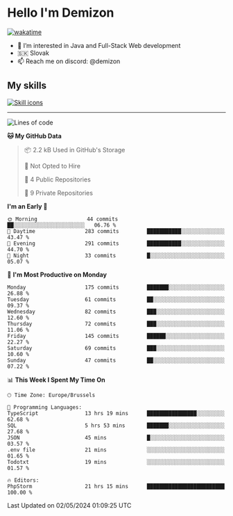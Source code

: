 # Hello I'm Demizon
[![wakatime](https://wakatime.com/badge/user/6ad1949f-d6d7-44f9-9eee-c35e54cc499b.svg)](https://wakatime.com/@6ad1949f-d6d7-44f9-9eee-c35e54cc499b)
- 👀 I’m interested in Java and Full-Stack Web development
- 🇸🇰 Slovak
- 📫 Reach me on discord: @demizon

## My skills
[![Skill icons](https://skillicons.dev/icons?i=java,js,ts,html,css,react,nextjs,tailwind,supabase,py,git,docker,linux,mysql,postgres,mongo&theme=dark)](https://github.com/Demizon3433)

---

<!--START_SECTION:waka-->
![Lines of code](https://img.shields.io/badge/From%20Hello%20World%20I%27ve%20Written-187.9%20thousand%20lines%20of%20code-blue)

**🐱 My GitHub Data** 

> 📦 2.2 kB Used in GitHub's Storage 
 > 
> 🚫 Not Opted to Hire
 > 
> 📜 4 Public Repositories 
 > 
> 🔑 9 Private Repositories 
 > 
**I'm an Early 🐤** 

```text
🌞 Morning                44 commits          ██░░░░░░░░░░░░░░░░░░░░░░░   06.76 % 
🌆 Daytime                283 commits         ███████████░░░░░░░░░░░░░░   43.47 % 
🌃 Evening                291 commits         ███████████░░░░░░░░░░░░░░   44.70 % 
🌙 Night                  33 commits          █░░░░░░░░░░░░░░░░░░░░░░░░   05.07 % 
```
📅 **I'm Most Productive on Monday** 

```text
Monday                   175 commits         ███████░░░░░░░░░░░░░░░░░░   26.88 % 
Tuesday                  61 commits          ██░░░░░░░░░░░░░░░░░░░░░░░   09.37 % 
Wednesday                82 commits          ███░░░░░░░░░░░░░░░░░░░░░░   12.60 % 
Thursday                 72 commits          ███░░░░░░░░░░░░░░░░░░░░░░   11.06 % 
Friday                   145 commits         ██████░░░░░░░░░░░░░░░░░░░   22.27 % 
Saturday                 69 commits          ███░░░░░░░░░░░░░░░░░░░░░░   10.60 % 
Sunday                   47 commits          ██░░░░░░░░░░░░░░░░░░░░░░░   07.22 % 
```


📊 **This Week I Spent My Time On** 

```text
🕑︎ Time Zone: Europe/Brussels

💬 Programming Languages: 
TypeScript               13 hrs 19 mins      ████████████████░░░░░░░░░   62.68 % 
SQL                      5 hrs 53 mins       ███████░░░░░░░░░░░░░░░░░░   27.68 % 
JSON                     45 mins             █░░░░░░░░░░░░░░░░░░░░░░░░   03.57 % 
.env file                21 mins             ░░░░░░░░░░░░░░░░░░░░░░░░░   01.65 % 
Todotxt                  19 mins             ░░░░░░░░░░░░░░░░░░░░░░░░░   01.57 % 

🔥 Editors: 
PhpStorm                 21 hrs 15 mins      █████████████████████████   100.00 % 
```


 Last Updated on 02/05/2024 01:09:25 UTC
<!--END_SECTION:waka-->
